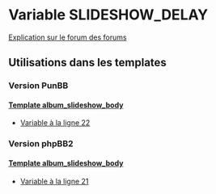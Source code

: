 # Variable SLIDESHOW_DELAY
[Explication sur le forum des forums](http://forum.forumactif.com/t294113-listing-des-variables#SLIDESHOW_DELAY)

## Utilisations dans les templates

### Version PunBB

#### [Template album_slideshow_body](punbb/album_slideshow_body.md)
* [Variable à la ligne 22](../punbb/album_slideshow_body.tpl#L22)

### Version phpBB2

#### [Template album_slideshow_body](subsilver/album_slideshow_body.md)
* [Variable à la ligne 21](../subsilver/album_slideshow_body.tpl#L21)